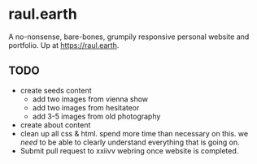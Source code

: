 # raul.earth
A no-nonsense, bare-bones, grumpily responsive personal website and portfolio. Up at https://raul.earth. 

## TODO

- create seeds content
	- add two images from vienna show
	- add two images from hesitateor
	- add 3-5 images from old photography
- create about content
- clean up all css & html. spend more time than necessary on this. we *need* to be able to clearly understand everything that is going on.
- Submit pull request to xxiivv webring once website is completed.
